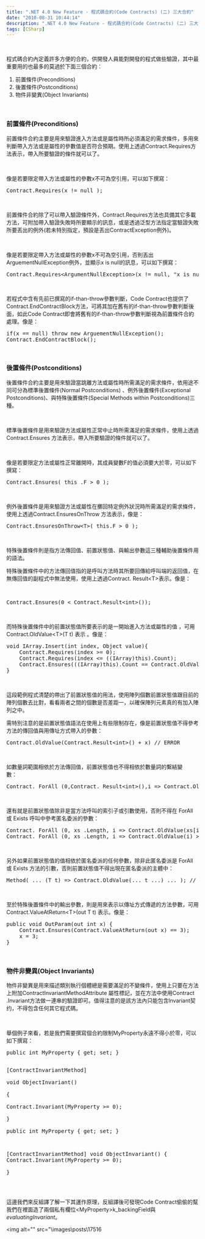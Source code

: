 ```yaml
---
title: ".NET 4.0 New Feature - 程式碼合約(Code Contracts) (二) 三大合約"
date: "2010-08-31 10:44:14"
description: ".NET 4.0 New Feature - 程式碼合約(Code Contracts) (二) 三大合約"
tags: [CSharp]
---
```


<p> </p>  <p>程式碼合約內定義許多方便的合約，供開發人員能對開發的程式做些驗證，其中最重要用的也最多的莫過於下面三個合約：</p>  <ol>   <li>前置條件(Preconditions)</li>    <li>後置條件(Postconditions)</li>    <li>物件非變異(Object Invariants)</li> </ol>  <p> </p>  <h3>前置條件(Preconditions)</h3>  <p>前置條件合約主要是用來驗證進入方法或是屬性時所必須滿足的需求條件，多用來判斷帶入方法或是屬性的參數值是否符合預期。使用上透過Contract.Requires方法表示，帶入所要驗證的條件就可以了。</p>  <p> </p>  <p>像是若要限定帶入方法或屬性的參數x不可為空引用，可以如下撰寫：</p>  <div style="padding-bottom: 0px; margin: 0px; padding-left: 0px; padding-right: 0px; display: inline; float: none; padding-top: 0px" id="scid:812469c5-0cb0-4c63-8c15-c81123a09de7:61eff113-3522-4718-a4a3-add3e50354c1" class="wlWriterSmartContent"><pre name="code" class="c#">
Contract.Requires(x != null ); </pre></div>  <p> </p>  <p>前置條件合約除了可以帶入驗證條件外，Contract.Requires方法也具備其它多載方法，可附加帶入驗證失敗時所要顯示的訊息，或是透過泛型方法指定當驗證失敗所要丟出的例外(若未特別指定，預設是丟出ContractException例外)。</p>  <p> </p>  <p>像是若要限定帶入方法或屬性的參數x不可為空引用，否則丟出ArguementNullException例外，並顯示x is null的訊息，可以如下撰寫：</p>  <div style="padding-bottom: 0px; margin: 0px; padding-left: 0px; padding-right: 0px; display: inline; float: none; padding-top: 0px" id="scid:812469c5-0cb0-4c63-8c15-c81123a09de7:32d0dc0e-9bb0-4dcd-912f-899e3e0e5a75" class="wlWriterSmartContent"><pre name="code" class="c#">
Contract.Requires&lt;ArgumentNullException&gt;(x != null, "x is null"); </pre></div>  <p> </p>  <p>若程式中含有先前已撰寫的if-than-throw參數判斷，Code Contract也提供了Contract.EndContractBlock方法，可將其加在舊有的if-than-throw參數判斷後面，如此Code Contract即會將舊有的if-than-throw參數判斷視為前置條件合約處理。像是：</p>  <div style="padding-bottom: 0px; margin: 0px; padding-left: 0px; padding-right: 0px; display: inline; float: none; padding-top: 0px" id="scid:812469c5-0cb0-4c63-8c15-c81123a09de7:283d95ca-be17-4b15-bf45-bfae7c2ec0af" class="wlWriterSmartContent"><pre name="code" class="c#">
if(x == null) throw new ArguementNullException();
Contract.EndContractBlock(); </pre></div>  <p> </p>  <h3>後置條件(Postconditions)</h3>  <p>後置條件合約主要是用來驗證當跳離方法或屬性時所需滿足的需求條件，依用途不同可分為標準後置條件(Normal Postconditions) 、例外後置條件(Exceptional Postconditions)、與特殊後置條件(Special Methods within Postconditions)三種。</p>  <p> </p>  <p>標準後置條件是用來驗證方法或屬性正常中止時所需滿足的需求條件，使用上透過 Contract.Ensures 方法表示，帶入所要驗證的條件就可以了。</p>  <p> </p>  <p>像是若要限定方法或屬性正常離開時，其成員變數F的值必須要大於零，可以如下撰寫：</p>  <div style="padding-bottom: 0px; margin: 0px; padding-left: 0px; padding-right: 0px; display: inline; float: none; padding-top: 0px" id="scid:812469c5-0cb0-4c63-8c15-c81123a09de7:114725b4-64cd-4208-a8b5-98ccdb0e6b8c" class="wlWriterSmartContent"><pre name="code" class="c#">
Contract.Ensures( this .F &gt; 0 );</pre></div>  <p> </p>  <p>例外後置條件是用來驗證方法或屬性在擲回特定例外狀況時所需滿足的需求條件，使用上透過Contract.EnsuresOnThrow 方法表示，像是：</p>  <div style="padding-bottom: 0px; margin: 0px; padding-left: 0px; padding-right: 0px; display: inline; float: none; padding-top: 0px" id="scid:812469c5-0cb0-4c63-8c15-c81123a09de7:91fdaa92-69bd-46f7-b49f-e9b2f1ea938a" class="wlWriterSmartContent"><pre name="code" class="c#">
Contract.EnsuresOnThrow&lt;T&gt;( this.F &gt; 0 );</pre></div>  <p> </p>  <p>特殊後置條件則是指方法傳回值、前置狀態值、與輸出參數這三種輔助後置條件用的語法。</p>  <p>特殊後置條件中的方法傳回值指的是呼叫方法時其所要回傳給呼叫端的返回值，在無傳回值的副程式中無法使用，使用上透過Contract. Result&lt;T&gt;表示。像是：</p><p> </p>    <div style="padding-bottom: 0px; margin: 0px; padding-left: 0px; padding-right: 0px; display: inline; float: none; padding-top: 0px" id="scid:812469c5-0cb0-4c63-8c15-c81123a09de7:2a566603-c165-438c-92af-1ee5450daf9c" class="wlWriterSmartContent"><pre name="code" class="c#">
Contract.Ensures(0 &lt; Contract.Result&lt;int&gt;());</pre></div>    <p> </p>    <p>而特殊後置條件中的前置狀態值所要表示的是一開始進入方法或屬性的值 ，可用 Contract.OldValue&lt;T&gt;(T t) 表示 。像是：</p>    <div style="padding-bottom: 0px; margin: 0px; padding-left: 0px; padding-right: 0px; display: inline; float: none; padding-top: 0px" id="scid:812469c5-0cb0-4c63-8c15-c81123a09de7:8e5a6985-0343-429b-9e77-5e1a84ba1762" class="wlWriterSmartContent"><pre name="code" class="c#">
void IArray.Insert(int index, Object value){
	Contract.Requires(index &gt;= 0);
	Contract.Requires(index &lt;= ((IArray)this).Count); 
	Contract.Ensures(((IArray)this).Count == Contract.OldValue(((IArray)this).Count) + 1);
}
</pre></div>    <p> </p>    <p>這段範例程式清楚的帶出了前置狀態值的用法，使用陣列個數前置狀態值跟目前的陣列個數去比對，看看兩者之間的個數是否差距一，以確保陣列元素真的有加入陣列之中。</p>    <p>需特別注意的是前置狀態值語法在使用上有些限制存在，像是前置狀態值不得參考方法的傳回值與用傳址方式帶入的參數：</p>    <div style="padding-bottom: 0px; margin: 0px; padding-left: 0px; padding-right: 0px; display: inline; float: none; padding-top: 0px" id="scid:812469c5-0cb0-4c63-8c15-c81123a09de7:e3342976-bd37-4722-b051-967c5b3cb8c6" class="wlWriterSmartContent"><pre name="code" class="c#">
Contract.OldValue(Contract.Result&lt;int&gt;() + x) // ERROR </pre></div>    <p> </p>    <p>如數量詞範圍相依於方法傳回值，前置狀態值也不得相依於數量詞的繫結變數：                               </p>    <div style="padding-bottom: 0px; margin: 0px; padding-left: 0px; padding-right: 0px; display: inline; float: none; padding-top: 0px" id="scid:812469c5-0cb0-4c63-8c15-c81123a09de7:f0420323-c96f-4d54-a5d3-8f73b926fdb1" class="wlWriterSmartContent"><pre name="code" class="c#">
Contract. ForAll (0,Contract. Result&lt;int&gt;(),i =&gt; Contract.OldValue(xs[i]) &gt; 3 ); // ERROR </pre></div>    <p> </p>    <p>還有就是前置狀態值除非是當方法呼叫的索引子或引數使用，否則不得在 ForAll 或 Exists 呼叫中參考匿名委派的參數：                               </p>    <div style="padding-bottom: 0px; margin: 0px; padding-left: 0px; padding-right: 0px; display: inline; float: none; padding-top: 0px" id="scid:812469c5-0cb0-4c63-8c15-c81123a09de7:1a13b3b2-a9f5-4306-a10e-2217246ed930" class="wlWriterSmartContent"><pre name="code" class="c#">
Contract. ForAll (0, xs .Length, i =&gt; Contract.OldValue(xs[i]) &gt; 3); // OK 
Contract. ForAll (0, xs .Length, i =&gt; Contract.OldValue(i) &gt; 3 ); // ERROR </pre></div>    <p>                               </p>    <p>另外如果前置狀態值的值相依於匿名委派的任何參數，除非此匿名委派是 ForAll 或 Exists 方法的引數，否則前置狀態值不得出現在匿名委派的主體中：</p>    <div style="padding-bottom: 0px; margin: 0px; padding-left: 0px; padding-right: 0px; display: inline; float: none; padding-top: 0px" id="scid:812469c5-0cb0-4c63-8c15-c81123a09de7:0dd356df-102f-4d81-90ce-fc06308ae2cb" class="wlWriterSmartContent"><pre name="code" class="c#">
Method( ... (T t) =&gt; Contract.OldValue(... t ...) ... ); // ERROR</pre></div>    <p> </p>    <p>至於特殊後置條件中的輸出參數，則是用來表示以傳址方式傳遞的方法參數，可用 Contract.ValueAtReturn&lt;T&gt;(out T t) 表示。像是：</p><div style="padding-bottom: 0px; margin: 0px; padding-left: 0px; padding-right: 0px; display: inline; float: none; padding-top: 0px" id="scid:812469c5-0cb0-4c63-8c15-c81123a09de7:562fd2ce-51b6-4bfd-9a71-7268aee1125f" class="wlWriterSmartContent"><pre name="code" class="c#">
public void OutParam(out int x) { 
	Contract.Ensures(Contract.ValueAtReturn(out x) == 3); 
	x = 3; 
}</pre></div>      <p> </p>      <h3>物件非變異(Object Invariants)</h3>      <p>物件非變異是用來描述類別執行個體總是需要滿足的不變條件，使用上只要在方法上附加ContractInvariantMethodAttribute 屬性標記，並在方法中使用Contract .Invariant方法做一連串的驗證即可。值得注意的是該方法內只能包含Invariant契约，不得包含任何其它程式碼。</p>      <p> </p>      <p>舉個例子來看，若是我們需要撰寫個合約限制MyProperty永遠不得小於零，可以如下撰寫：</p>      <div style="padding-bottom: 0px; margin: 0px; padding-left: 0px; padding-right: 0px; display: inline; float: none; padding-top: 0px" id="scid:812469c5-0cb0-4c63-8c15-c81123a09de7:146ea633-8ab6-40cb-b8fb-acf8794d8fac" class="wlWriterSmartContent"><pre name="code" class="c#">
public int MyProperty { get; set; }   
  
[ContractInvariantMethod]   
void ObjectInvariant()   
{   
    Contract.Invariant(MyProperty &gt;= 0);             
}  
public int MyProperty { get; set; }

[ContractInvariantMethod]
void ObjectInvariant()
{
    Contract.Invariant(MyProperty &gt;= 0);          
}</pre></div>      <p> </p>      <p>這邊我們來反組譯了解一下其運作原理，反組譯後可發現Code Contract偷偷的幫我們在裡面造了兩個私有欄位&lt;MyProperty&gt;k_backingField與$evaluatingInvariant$。</p>      <p><img alt="" src="\images\posts\17516